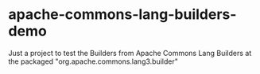 # apache-commons-lang-builders-demo
Just a project to test the Builders from Apache Commons Lang Builders at the packaged "org.apache.commons.lang3.builder"
